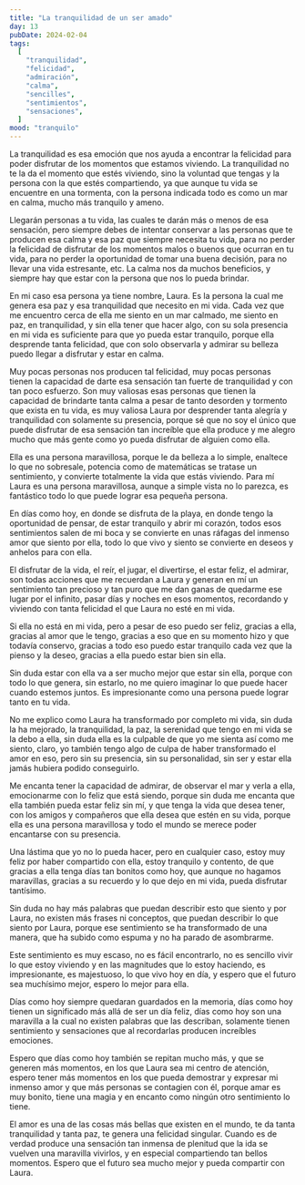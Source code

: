 ```yaml
---
title: "La tranquilidad de un ser amado"
day: 13
pubDate: 2024-02-04
tags:
  [
    "tranquilidad",
    "felicidad",
    "admiración",
    "calma",
    "sencilles",
    "sentimientos",
    "sensaciones",
  ]
mood: "tranquilo"
---
```


La tranquilidad es esa emoción que nos ayuda a encontrar la felicidad para poder disfrutar de los momentos que estamos viviendo. La tranquilidad no te la da el momento que estés viviendo, sino la voluntad que tengas y la persona con la que estés compartiendo, ya que aunque tu vida se encuentre en una tormenta, con la persona indicada todo es como un mar en calma, mucho más tranquilo y ameno.

Llegarán personas a tu vida, las cuales te darán más o menos de esa sensación, pero siempre debes de intentar conservar a las personas que te producen esa calma y esa paz que siempre necesita tu vida, para no perder la felicidad de disfrutar de los momentos malos o buenos que ocurran en tu vida, para no perder la oportunidad de tomar una buena decisión, para no llevar una vida estresante, etc. La calma nos da muchos beneficios, y siempre hay que estar con la persona que nos lo pueda brindar.

En mi caso esa persona ya tiene nombre, Laura. Es la persona la cual me genera esa paz y esa tranquilidad que necesito en mi vida. Cada vez que me encuentro cerca de ella me siento en un mar calmado, me siento en paz, en tranquilidad, y sin ella tener que hacer algo, con su sola presencia en mi vida es suficiente para que yo pueda estar tranquilo, porque ella desprende tanta felicidad, que con solo observarla y admirar su belleza puedo llegar a disfrutar y estar en calma.

Muy pocas personas nos producen tal felicidad, muy pocas personas tienen la capacidad de darte esa sensación tan fuerte de tranquilidad y con tan poco esfuerzo. Son muy valiosas esas personas que tienen la capacidad de brindarte tanta calma a pesar de tanto desorden y tormento que exista en tu vida, es muy valiosa Laura por desprender tanta alegría y tranquilidad con solamente su presencia, porque sé que no soy el único que puede disfrutar de esa sensación tan increíble que ella produce y me alegro mucho que más gente como yo pueda disfrutar de alguien como ella.

Ella es una persona maravillosa, porque le da belleza a lo simple, enaltece lo que no sobresale, potencia como de matemáticas se tratase un sentimiento, y convierte totalmente la vida que estás viviendo. Para mí Laura es una persona maravillosa, aunque a simple vista no lo parezca, es fantástico todo lo que puede lograr esa pequeña persona.

En días como hoy, en donde se disfruta de la playa, en donde tengo la oportunidad de pensar, de estar tranquilo y abrir mi corazón, todos esos sentimientos salen de mi boca y se convierte en unas ráfagas del inmenso amor que siento por ella, todo lo que vivo y siento se convierte en deseos y anhelos para con ella.

El disfrutar de la vida, el reír, el jugar, el divertirse, el estar feliz, el admirar, son todas acciones que me recuerdan a Laura y generan en mí un sentimiento tan precioso y tan puro que me dan ganas de quedarme ese lugar por el infinito, pasar días y noches en esos momentos, recordando y viviendo con tanta felicidad el que Laura no esté en mi vida.

Si ella no está en mi vida, pero a pesar de eso puedo ser feliz, gracias a ella, gracias al amor que le tengo, gracias a eso que en su momento hizo y que todavía conservo, gracias a todo eso puedo estar tranquilo cada vez que la pienso y la deseo, gracias a ella puedo estar bien sin ella.

Sin duda estar con ella va a ser mucho mejor que estar sin ella, porque con todo lo que genera, sin estarlo, no me quiero imaginar lo que puede hacer cuando estemos juntos. Es impresionante como una persona puede lograr tanto en tu vida.

No me explico como Laura ha transformado por completo mi vida, sin duda la ha mejorado, la tranquilidad, la paz, la serenidad que tengo en mi vida se la debo a ella, sin duda ella es la culpable de que yo me sienta así como me siento, claro, yo también tengo algo de culpa de haber transformado el amor en eso, pero sin su presencia, sin su personalidad, sin ser y estar ella jamás hubiera podido conseguirlo.

Me encanta tener la capacidad de admirar, de observar el mar y verla a ella, emocionarme con lo feliz que está siendo, porque sin duda me encanta que ella también pueda estar feliz sin mí, y que tenga la vida que desea tener, con los amigos y compañeros que ella desea que estén en su vida, porque ella es una persona maravillosa y todo el mundo se merece poder encantarse con su presencia.

Una lástima que yo no lo pueda hacer, pero en cualquier caso, estoy muy feliz por haber compartido con ella, estoy tranquilo y contento, de que gracias a ella tenga días tan bonitos como hoy, que aunque no hagamos maravillas, gracias a su recuerdo y lo que dejo en mi vida, pueda disfrutar tantísimo.

Sin duda no hay más palabras que puedan describir esto que siento y por Laura, no existen más frases ni conceptos, que puedan describir lo que siento por Laura, porque ese sentimiento se ha transformado de una manera, que ha subido como espuma y no ha parado de asombrarme.

Este sentimiento es muy escaso, no es fácil encontrarlo, no es sencillo vivir lo que estoy viviendo y en las magnitudes que lo estoy haciendo, es impresionante, es majestuoso, lo que vivo hoy en día, y espero que el futuro sea muchísimo mejor, espero lo mejor para ella.

Días como hoy siempre quedaran guardados en la memoria, días como hoy tienen un significado más allá de ser un día feliz, días como hoy son una maravilla a la cual no existen palabras que las describan, solamente tienen sentimiento y sensaciones que al recordarlas producen increíbles emociones.

Espero que días como hoy también se repitan mucho más, y que se generen más momentos, en los que Laura sea mi centro de atención, espero tener más momentos en los que pueda demostrar y expresar mi inmenso amor y que más personas se contagien con él, porque amar es muy bonito, tiene una magia y en encanto como ningún otro sentimiento lo tiene.

El amor es una de las cosas más bellas que existen en el mundo, te da tanta tranquilidad y tanta paz, te genera una felicidad singular. Cuando es de verdad produce una sensación tan inmensa de plenitud que la ida se vuelven una maravilla vivirlos, y en especial compartiendo tan bellos momentos. Espero que el futuro sea mucho mejor y pueda compartir con Laura.
